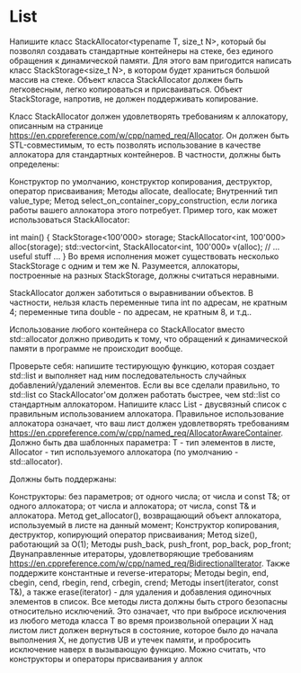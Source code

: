 # List
Напишите класс StackAllocator<typename T, size_t N>, который бы позволял создавать стандартные контейнеры на стеке, без единого обращения к динамической памяти. Для этого вам пригодится написать класс StackStorage<size_t N>, в котором будет храниться большой массив на стеке. Объект класса StackAllocator должен быть легковесным, легко копироваться и присваиваться. Объект StackStorage, напротив, не должен поддерживать копирование.

Класс StackAllocator должен удовлетворять требованиям к аллокатору, описанным на странице https://en.cppreference.com/w/cpp/named_req/Allocator. Он должен быть STL-совместимым, то есть позволять использование в качестве аллокатора для стандартных контейнеров. В частности, должны быть определены:

Конструктор по умолчанию, конструктор копирования, деструктор, оператор присваивания;
Методы allocate, deallocate;
Внутренний тип value_type;
Метод select_on_container_copy_construction, если логика работы вашего аллокатора этого потребует.
Пример того, как может использоваться StackAllocator:

int main() {
StackStorage<100'000> storage;
StackAllocator<int, 100'000> alloc(storage);
std::vector<int, StackAllocator<int, 100'000» v(alloc);
// ... useful stuff ...
}
Во время исполнения может существовать несколько StackStorage с одним и тем же N. Разумеется, аллокаторы, построенные на разных StackStorage, должны считаться неравными.

StackAllocator должен заботиться о выравнивании объектов. В частности, нельзя класть переменные типа int по адресам, не кратным 4; переменные типа double - по адресам, не кратным 8, и т.д..

Использование любого контейнера со StackAllocator вместо std::allocator должно приводить к тому, что обращений к динамической памяти в программе не происходит вообще.

Проверьте себя: напишите тестирующую функцию, которая создает std::list и выполняет над ним последовательность случайных добавлений/удалений элементов. Если вы все сделали правильно, то std::list со StackAllocator'ом должен работать быстрее, чем std::list со стандартным аллокатором.
Напишите класс List - двусвязный список с правильным использованием аллокатора. Правильное использование аллокатора означает, что ваш лист должен удовлетворять требованиям https://en.cppreference.com/w/cpp/named_req/AllocatorAwareContainer. Должно быть два шаблонных параметра: T - тип элементов в листе, Allocator - тип используемого аллокатора (по умолчанию - std::allocator<T>).

Должны быть поддержаны:

Конструкторы: без параметров; от одного числа; от числа и const T&; от одного аллокатора; от числа и аллокатора; от числа, const T& и аллокатора.
Метод get_allocator(), возвращающий объект аллокатора, используемый в листе на данный момент;
Конструктор копирования, деструктор, копирующий оператор присваивания;
Метод size(), работающий за O(1);
Методы push_back, push_front, pop_back, pop_front;
Двунаправленные итераторы, удовлетворяющие требованиям https://en.cppreference.com/w/cpp/named_req/BidirectionalIterator. Также поддержите константные и reverse-итераторы;
Методы begin, end, cbegin, cend, rbegin, rend, crbegin, crend;
Методы insert(iterator, const T&), а также erase(iterator) - для удаления и добавления одиночных элементов в список.
Все методы листа должны быть строго безопасны относительно исключений. Это означает, что при выбросе исключения из любого метода класса T во время произвольной операции X над листом лист должен вернуться в состояние, которое было до начала выполнения X, не допустив UB и утечек памяти, и пробросить исключение наверх в вызывающую функцию. Можно считать, что конструкторы и операторы присваивания у аллок